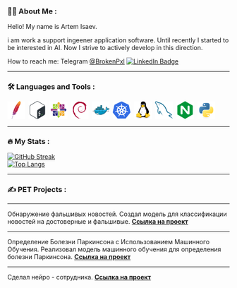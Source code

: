 
### :man_technologist: About Me :
Hello! 
My name is Artem Isaev.

i am work a support ingeener application software. Until recently I started to be interested in AI. Now I strive to actively develop in this direction.

How to reach me: 
Telegram <a href="https://t.me/BrokenPxl" rel="nofollow">@BrokenPxl</a>
<a href="https://www.linkedin.com/in/artem-isaev-77256982/" rel="nofollow">
  <img src="https://camo.githubusercontent.com/7c2145551dc29c09205720b1acea43652035cc0f1eb46278acc400f1c1fc59a8/68747470733a2f2f696d672e736869656c64732e696f2f62616467652f4c696e6b6564496e2d626c75653f7374796c653d666f722d7468652d6261646765266c6f676f3d6c696e6b6564696e266c6f676f436f6c6f723d7768697465" alt="LinkedIn Badge" data-canonical-src="https://img.shields.io/badge/LinkedIn-blue?style=for-the-badge&amp;logo=linkedin&amp;logoColor=white" style="max-width: 100%;">
  </a>

---

### :hammer_and_wrench: Languages and Tools :  
<div>
  <img src="https://github.com/devicons/devicon/blob/master/icons/apache/apache-original.svg" title="Apache" alt="Apache" width="40" height="40"/>&nbsp;
  <img src="https://github.com/devicons/devicon/blob/master/icons/bash/bash-original.svg" title="Bash" alt="Bash" width="40" height="40"/>&nbsp;
  <img src="https://github.com/devicons/devicon/blob/master/icons/centos/centos-original.svg" title="centos" alt="centos" width="40" height="40"/>&nbsp;
  <img src="https://github.com/devicons/devicon/blob/master/icons/debian/debian-original.svg" title="debian" alt="debian" width="40" height="40"/>&nbsp;
  <img src="https://github.com/devicons/devicon/blob/master/icons/docker/docker-original.svg" title="docker" alt="docker" width="40" height="40"/>&nbsp;
  <img src="https://github.com/devicons/devicon/blob/master/icons/kubernetes/kubernetes-original.svg" title="kubernetes" alt="kubernetes" width="40" height="40"/>&nbsp;
  <img src="https://github.com/devicons/devicon/blob/master/icons/linux/linux-original.svg" title="linux" alt="linux" width="40" height="40"/>&nbsp;
  <img src="https://github.com/devicons/devicon/blob/master/icons/mysql/mysql-original.svg" title="mysql" alt="mysql" width="40" height="40"/>&nbsp;
  <img src="https://github.com/devicons/devicon/blob/master/icons/nginx/nginx-original.svg" title="nginx" alt="nginx" width="40" height="40"/>&nbsp;
  <img src="https://github.com/devicons/devicon/blob/master/icons/python/python-original.svg" title="python" alt="python" width="40" height="40"/>&nbsp;
</div>

---

### :fire: My Stats :
[![GitHub Streak](https://github-readme-streak-stats.herokuapp.com?user=BrokenPxl&theme=tokyonight&border_radius=4.7)](https://git.io/streak-stats)<br>
[![Top Langs](https://github-readme-stats.vercel.app/api/top-langs/?username=BrokenPxl)](https://github.com/anuraghazra/github-readme-stats)

---

### :writing_hand: PET Projects :
---
Обнаружение фальшивых новостей.
Создал модель для классификации новостей на достоверные и фальшивые. <a href ="https://github.com/Brokenpxl/fake_news"> <strong>Ссылка на проект</strong></a>

---
Определение Болезни Паркинсона с Использованием Машинного Обучения.
Реализовал модель машинного обучения для определения болезни Паркинсона. <a href ="https://github.com/Brokenpxl/Parkinsons_Disease"> <strong>Ссылка на проект</strong></a>

---
Сделал нейро - сотрудника. <a href ="https://github.com/Brokenpxl/neuro_staff_yagpt"> <strong>Ссылка на проект</strong></a>
